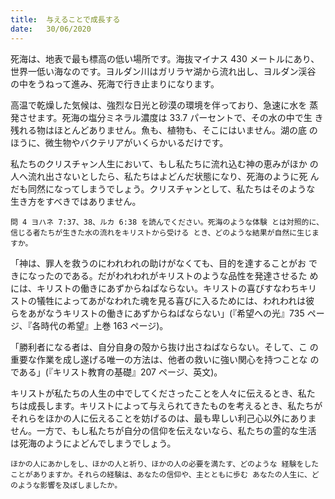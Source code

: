 ```yaml
---
title:  与えることで成長する
date:   30/06/2020
---
```


死海は、地表で最も標高の低い場所です。海抜マイナス 430 メートルにあり、 世界一低い海なのです。ヨルダン川はガリラヤ湖から流れ出し、ヨルダン渓谷 の中をうねって進み、死海で行き止まりになります。

高温で乾燥した気候は、強烈な日光と砂漠の環境を伴っており、急速に水を 蒸発させます。死海の塩分ミネラル濃度は 33.7 パーセントで、その水の中で生 き残れる物はほとんどありません。魚も、植物も、そこにはいません。湖の底 のほうに、微生物やバクテリアがいくらかいるだけです。

私たちのクリスチャン人生において、もし私たちに流れ込む神の恵みがほか の人へ流れ出さないとしたら、私たちはよどんだ状態になり、死海のように死 んだも同然になってしまうでしょう。クリスチャンとして、私たちはそのような 生き方をすべきではありません。

`問 4 ヨハネ 7:37、38、ルカ 6:38 を読んでください。死海のような体験 とは対照的に、信じる者たちが生きた水の流れをキリストから受ける とき、どのような結果が自然に生じますか。`

「神は、罪人を救うのにわれわれの助けがなくても、目的を達することがお できになったのである。だがわれわれがキリストのような品性を発達させるた めには、キリストの働きにあずからねばならない。キリストの喜びすなわちキリ ストの犠牲によってあがなわれた魂を見る喜びに入るためには、われわれは彼 らをあがなうキリストの働きにあずからねばならない」(『希望への光』735 ペー ジ、『各時代の希望』上巻 163 ページ)。

「勝利者になる者は、自分自身の殻から抜け出さねばならない。そして、こ の重要な作業を成し遂げる唯一の方法は、他者の救いに強い関心を持つことな のである」(『キリスト教育の基礎』207 ページ、英文)。

キリストが私たちの人生の中でしてくださったことを人々に伝えるとき、私た ちは成長します。キリストによって与えられてきたものを考えるとき、私たちが それらをほかの人に伝えることを妨げるのは、最も卑しい利己心以外にありま せん。一方で、もし私たちが自分の信仰を伝えないなら、私たちの霊的な生活 は死海のようによどんでしまうでしょう。

`ほかの人にあかしをし、ほかの人と祈り、ほかの人の必要を満たす、どのような 経験をしたことがありますか。それらの経験は、あなたの信仰や、主とともに歩む あなたの人生に、どのような影響を及ぼしましたか。`